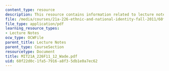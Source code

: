 ```yaml
---
content_type: resource
description: This resource contains information related to lecture notes.
file: /media/courses/21a-226-ethnic-and-national-identity-fall-2011/60f22d0c1fa57916a8f35db1e0a7ec62_MIT21A_226F11_12_Wade.pdf
file_type: application/pdf
learning_resource_types:
- Lecture Notes
ocw_type: OCWFile
parent_title: Lecture Notes
parent_type: CourseSection
resourcetype: Document
title: MIT21A_226F11_12_Wade.pdf
uid: 60f22d0c-1fa5-7916-a8f3-5db1e0a7ec62
---
```

